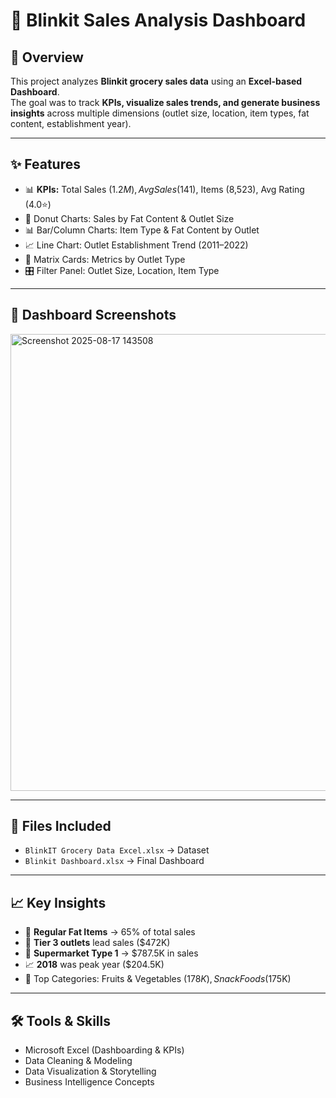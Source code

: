 # 🛒 Blinkit Sales Analysis Dashboard  

## 📌 Overview  
This project analyzes **Blinkit grocery sales data** using an **Excel-based Dashboard**.  
The goal was to track **KPIs, visualize sales trends, and generate business insights** across multiple dimensions (outlet size, location, item types, fat content, establishment year).  

---

## ✨ Features  
- 📊 **KPIs:** Total Sales ($1.2M), Avg Sales ($141), Items (8,523), Avg Rating (4.0⭐)  
- 🥧 Donut Charts: Sales by Fat Content & Outlet Size  
- 📊 Bar/Column Charts: Item Type & Fat Content by Outlet  
- 📈 Line Chart: Outlet Establishment Trend (2011–2022)  
- 🏬 Matrix Cards: Metrics by Outlet Type  
- 🎛️ Filter Panel: Outlet Size, Location, Item Type  

---

## 📸 Dashboard Screenshots  

  <img width="1364" height="731" alt="Screenshot 2025-08-17 143508" src="https://github.com/user-attachments/assets/f0c159ed-854a-4bc7-8fed-d9b3ad9d8325" />

---

## 📂 Files Included  
- `BlinkIT Grocery Data Excel.xlsx` → Dataset  
- `Blinkit Dashboard.xlsx` → Final Dashboard  

---

## 📈 Key Insights  
- 🥛 **Regular Fat Items** → 65% of total sales  
- 🏬 **Tier 3 outlets** lead sales ($472K)  
- 🛒 **Supermarket Type 1** → $787.5K in sales  
- 📈 **2018** was peak year ($204.5K)  
- 🥬 Top Categories: Fruits & Vegetables ($178K), Snack Foods ($175K)  

---

## 🛠️ Tools & Skills  
- Microsoft Excel (Dashboarding & KPIs)  
- Data Cleaning & Modeling  
- Data Visualization & Storytelling  
- Business Intelligence Concepts  
